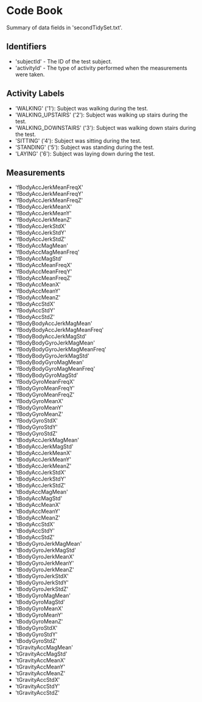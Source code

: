 # Code Book

Summary of data fields in 'secondTidySet.txt'.

## Identifiers

* 'subjectId' - The ID of the test subject.
* 'activityId' - The type of activity performed when the measurements were taken.

## Activity Labels

* 'WALKING' ('1'): Subject was walking during the test.
* 'WALKING_UPSTAIRS' ('2'): Subject was walking up stairs during the test.
* 'WALKING_DOWNSTAIRS' ('3'): Subject was walking down stairs during the test.
* 'SITTING' ('4'): Subject was sitting during the test.
* 'STANDING' ('5'): Subject was standing during the test.
* 'LAYING' ('6'): Subject was laying down during the test.

## Measurements

* 'fBodyAccJerkMeanFreqX'
* 'fBodyAccJerkMeanFreqY'
* 'fBodyAccJerkMeanFreqZ'
* 'fBodyAccJerkMeanX'
* 'fBodyAccJerkMeanY'
* 'fBodyAccJerkMeanZ'
* 'fBodyAccJerkStdX'
* 'fBodyAccJerkStdY'
* 'fBodyAccJerkStdZ'
* 'fBodyAccMagMean'
* 'fBodyAccMagMeanFreq'
* 'fBodyAccMagStd'
* 'fBodyAccMeanFreqX'
* 'fBodyAccMeanFreqY'
* 'fBodyAccMeanFreqZ'
* 'fBodyAccMeanX'
* 'fBodyAccMeanY'
* 'fBodyAccMeanZ'
* 'fBodyAccStdX'
* 'fBodyAccStdY'
* 'fBodyAccStdZ'
* 'fBodyBodyAccJerkMagMean'
* 'fBodyBodyAccJerkMagMeanFreq'
* 'fBodyBodyAccJerkMagStd'
* 'fBodyBodyGyroJerkMagMean'
* 'fBodyBodyGyroJerkMagMeanFreq'
* 'fBodyBodyGyroJerkMagStd'
* 'fBodyBodyGyroMagMean'
* 'fBodyBodyGyroMagMeanFreq'
* 'fBodyBodyGyroMagStd'
* 'fBodyGyroMeanFreqX'
* 'fBodyGyroMeanFreqY'
* 'fBodyGyroMeanFreqZ'
* 'fBodyGyroMeanX'
* 'fBodyGyroMeanY'
* 'fBodyGyroMeanZ'
* 'fBodyGyroStdX'
* 'fBodyGyroStdY'
* 'fBodyGyroStdZ'
* 'tBodyAccJerkMagMean'
* 'tBodyAccJerkMagStd'
* 'tBodyAccJerkMeanX'
* 'tBodyAccJerkMeanY'
* 'tBodyAccJerkMeanZ'
* 'tBodyAccJerkStdX'
* 'tBodyAccJerkStdY'
* 'tBodyAccJerkStdZ'
* 'tBodyAccMagMean'
* 'tBodyAccMagStd'
* 'tBodyAccMeanX'
* 'tBodyAccMeanY'
* 'tBodyAccMeanZ'
* 'tBodyAccStdX'
* 'tBodyAccStdY'
* 'tBodyAccStdZ'
* 'tBodyGyroJerkMagMean'
* 'tBodyGyroJerkMagStd'
* 'tBodyGyroJerkMeanX'
* 'tBodyGyroJerkMeanY'
* 'tBodyGyroJerkMeanZ'
* 'tBodyGyroJerkStdX'
* 'tBodyGyroJerkStdY'
* 'tBodyGyroJerkStdZ'
* 'tBodyGyroMagMean'
* 'tBodyGyroMagStd'
* 'tBodyGyroMeanX'
* 'tBodyGyroMeanY'
* 'tBodyGyroMeanZ'
* 'tBodyGyroStdX'
* 'tBodyGyroStdY'
* 'tBodyGyroStdZ'
* 'tGravityAccMagMean'
* 'tGravityAccMagStd'
* 'tGravityAccMeanX'
* 'tGravityAccMeanY'
* 'tGravityAccMeanZ'
* 'tGravityAccStdX'
* 'tGravityAccStdY'
* 'tGravityAccStdZ'
